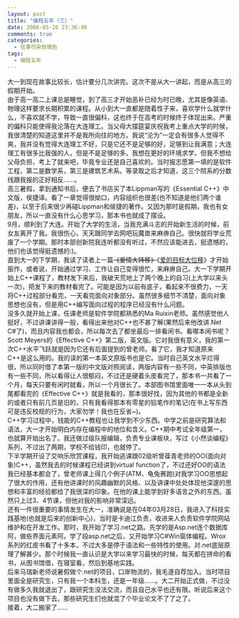 ```yaml
---
layout: post
title: "编程五年（三）"
date: 2006-05-26 23:36:40
comments: true
categories:
  - 往事尽染玫瑰色
tags:
  - 编程五年
---
```

大一到现在故事比较长，估计要分几次讲完。这次不是从大一讲起，而是从高三的假期开始。  
由于高一高二上课总是睡觉，到了高三才开始恶补已经为时已晚，尤其是像英语、物理这样要求长期积累的课程。从小到大一直都是随着性子来，喜欢学什么就学什么，不喜欢就不学，导致一直很偏科，这也终于在高考的时候终于体现出来。严重的偏科只能使得我沦落在大连理工。当父母大摆筵宴庆祝我考上重点大学的时候，我很清楚的知道这里并不是我所向往的地方。我说“沦为”一定会有很多人觉得不爽，我并没有觉得大连理工不好，只是它还不是足够的好，足够到让我满意；大连理工有很多比我强的人，但是不是足够的多。我想在更好的环境求学，但我不想给父母负担，考上了就来吧，毕竟专业还是自己喜欢的。当时报志愿第一填的是软件工程，第二是数学系，第三是建筑艺术系。等录取之后才知道，这三个院系的分数线跟我报的正好相反……。  
高三暑假，拿到通知书后，便去了书店买了本Lippman写的《Essential C++》中文版，侯捷译。看了一章觉得很拗口，内容组织也很差(也不知道是他们两个谁差)，以至于后来很少再碰Lippman和侯捷的著作。又因为那时是假期，我也有女朋友，所以一直没有什么心思学习，那本书也就成了摆设。  
9月，顺利到了大连。开始了大学的生活，当我充满斗志的开始新生活的时候，前女友离开了我。我很伤心，天天跟同学去网吧玩魔兽来麻痹自己。很快就将学业荒废了一个学期。那时本部创新院我连听都没有听过，不然应该能进去，挺遗憾的，他们也该觉得挺遗憾的:)。  
直到大一的下学期，我读了读者上一篇<del>《爱情大转移》</del>《[爱的目标大位移][zz-love-target-displaced]》才开始振作，或者说，开始通过学习、工作让自己变得很忙，来麻痹自己。大一下学期开始上C++课程了，教材发下来后，我破天荒地上了两个晚上的自习(上大学以来头一次)，把发下来的教材看完了。可能是因为以前有底子，看起来不很费力，一天将C++过程部分看完，一天看完面向对象部分。虽然很多细节不清楚，面向对象思想也没有，但是用C++编写面向过程的程序已经没有什么问题。  
没多久就开始上课，任课老师是软件学院都熟悉的Ma Ruixin老师。虽然感觉他人挺好，不过讲课讲得一般，看得出来他对C++也不甚了解(果然后来他改讲.Net C#了)，而且内容我也都会，所以每次去了都坐最后一排看闲书。看哪本闲书呢？Scott Meyers的《Effective C++》第二版，英文版。它对我很有意义，我的第一次C++水平飞跃就是因为它还有后面提到的曾老师。看了它，我才知道原来C++是这么用的。我的读的第一本英文原版书也是它。当时自己英文水平烂得很，所以同时借了本第一版的中文版对照阅读，两版内容有一些不同，中英排版也有一些不同，所以看得让人很郁闷，不过还是硬着头皮看完了，那本书一共看了一个月，每天只要有闲时就看，所以一个月很长了。本部图书馆里面唯一一本从头到尾都看完的《Effective C++》就是我看的，那本很好找，因为其他的书都是全新的或者只有前几页是旧的，只有我看得那本有零星的铅笔作的笔记(在书上写东西可是违反校规的行为，大家勿学！我也在反省~)。  
C++学习过程中，钱能的C++教程也让我学到不少东西。中学之前是研究算法和语法，大一才开始明白内存在编程中的地位和含义。C++期中考试全年级第一，也就算开始出名了。我还做过级队报编辑，负责专业课板块，写过《小然谈编程》系列，不过出了两期，学校不给钱印，也就停了。  
下半学期开设了交响乐欣赏课程，我开始逃课跟02级听曾葆青老师的OO(面向对象)C++，虽然我去的时候课程已经讲到virtual function了，不过还好OO的语法我已经基本都会了，曾老师课上得几个例子(ATM、龟兔赛跑)对我学习OO思想起了很大的作用，还有他讲课时的风趣幽默的风格、以及讲课中处处体现他深邃的思想和丰富的经验都给了我很深的印象。在他的课上能学到好多语言之外的东西。虽然只上过3、4节课，但他对我的影响非常深远。  
还有一件很重要的事情发生在大一，准确说是在04年03月28日，我进入了科技实践基地(也就是后来的创新中心)，当时是卡迪江负责，收进来人负责软件学院网站维护和在开发工作。那时，我开始了学习.net之路。先学的是Asp.net连个数据库阿，做些界面元素阿。学了段asp.net之后，又开始学习C#Win窗体编程。Wrox系列的红皮书看了十多本，不过大多是停于语法和一些特性的使用。对.net底层原理了解甚少。那个时候我一直认识是大学以来学习最快的时候，每天都在拼命的看书，从图书馆借，在寝室看，然后到基地实践。  
后来马瑞新老师说暑假做个.net的项目，口岸物流的，我毛遂自荐加入。当时项目里面全是研究生，只有我一个本科生，还是一年级……。大二开始正式做，不过没有做多久我就退出了，跟研究生没法交流，而且自己水平也还有限。听说后来这个项目也没有做下去，那些研究生们也就混了个毕业论文不了了之了。  
接着，大二搬家了……

 [zz-love-target-displaced]: /posts/zz-love-target-displaced/ "爱的目标大位移"